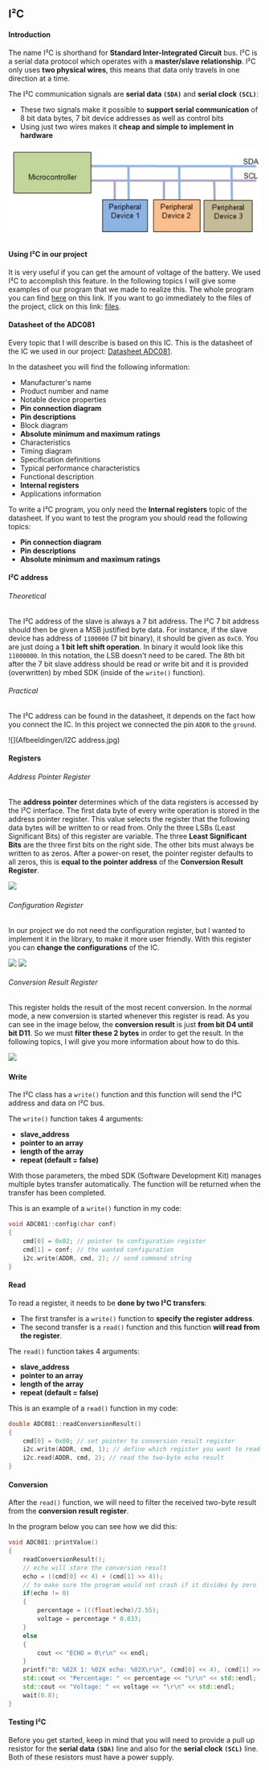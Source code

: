 ## I²C

#### Introduction

The name I²C is shorthand for **Standard Inter-Integrated Circuit** bus. I²C is a serial data protocol which operates with a **master/slave relationship**. I²C only uses **two physical wires**, this means that data only travels in one direction at a time.

The I²C communication signals are **serial data `(SDA)`** and **serial clock `(SCL)`**:
* These two signals make it possible to **support serial communication** of 8 bit data bytes, 7 bit device addresses as well as control bits
* Using just two wires makes it **cheap and simple to implement in hardware**

![](/assets/I2C.JPG)

#### Using I²C in our project

It is very useful if you can get the amount of voltage of the battery. We used I²C to accomplish this feature. In the following topics I will give some examples of our program that we made to realize this. The whole program you can find [here](http://git.labict.be/alexvancoillie/City_Game_I2C) on this link. If you want to go immediately to the files of the project, click on this link: [files](http://git.labict.be/alexvancoillie/City_Game_I2C/tree/master).

#### Datasheet of the ADC081

Every topic that I will describe is based on this IC.
This is the datasheet of the IC we used in our project:
[Datasheet ADC081](http://www.ti.com/lit/ds/symlink/adc081c027.pdf).

In the datasheet you will find the following information:
* Manufacturer's name
* Product number and name
* Notable device properties
* **Pin connection diagram**
* **Pin descriptions**
* Block diagram
* **Absolute minimum and maximum ratings**
* Characteristics
* Timing diagram
* Specification definitions
* Typical performance characteristics
* Functional description
* **Internal registers**
* Applications information

To write a I²C program, you only need the **Internal registers** topic of the datasheet. If you want to test the program you should read the following topics:
* **Pin connection diagram**
* **Pin descriptions**
* **Absolute minimum and maximum ratings**

#### I²C address

###### Theoretical

The I²C address of the slave is always a 7 bit address. The I²C 7 bit address should then be given a MSB justified byte data. For instance, if the slave device has address of `1100000` (7 bit binary), it should be given as `0xC0`. You are just doing a **1 bit left shift operation**. In binary it would look like this `11000000`. In this notation, the LSB doesn't need to be cared. The 8th bit after the 7 bit slave address should be read or write bit and it is provided (overwritten) by mbed SDK (inside of the `write()` function).

###### Practical

The I²C address can be found in the datasheet, it depends on the fact how you connect the IC. In this project we connected the pin `ADDR` to the `ground`.

![](Afbeeldingen/I2C address.jpg)

#### Registers

###### Address Pointer Register

The **address pointer** determines which of the data registers is accessed by the I²C interface. The first data byte of every write operation is stored in the address pointer register. This value selects the register that the following data bytes will be written to or read from. Only the three LSBs (Least Significant Bits) of this register are variable. The three **Least Significant Bits** are the three first bits on the right side. The other bits must always be written to as zeros. After a power-on reset, the pointer register defaults to all zeros, this is **equal to the pointer address** of the **Conversion Result Register**.

![](Afbeeldingen/address_pointer_register.jpg)

###### Configuration Register

In our project we do not need the configuration register, but I wanted to implement it in the library, to make it more user friendly. With this register you can **change the configurations** of the IC.

![](Afbeeldingen/configuration_register_1.jpg)
![](Afbeeldingen/configuration_register_2.jpg)

###### Conversion Result Register

This register holds the result of the most recent conversion. In the normal mode, a new conversion is started whenever this register is read. As you can see in the image below, the **conversion result** is just **from bit D4 until bit D11**. So we must **filter these 2 bytes** in order to get the result. In the following topics, I will give you more information about how to do this.

![](Afbeeldingen/conversion_result_register.jpg)

#### Write

The I²C class has a `write()` function and this function will send the I²C address and data on I²C bus.

The `write()` function takes 4 arguments:
* **slave_address**
* **pointer to an array**
* **length of the array**
* **repeat (default = false)**

With those parameters, the mbed SDK (Software Development Kit) manages multiple bytes transfer automatically. The function will be returned when the transfer has been completed.

This is an example of a `write()` function in my code:

```cpp
void ADC081::config(char conf)
{
    cmd[0] = 0x02; // pointer to configuration register
    cmd[1] = conf; // the wanted configuration
    i2c.write(ADDR, cmd, 2); // send command string
}
```

#### Read

To read a register, it needs to be **done by two I²C transfers**:
* The first transfer is a `write()` function to **specify the register address**.
* The second transfer is a `read()` function and this function **will read from the register**.

The `read()` function takes 4 arguments:
* **slave_address**
* **pointer to an array**
* **length of the array**
* **repeat (default = false)**

This is an example of a `read()` function in my code:

```cpp
double ADC081::readConversionResult()
{
    cmd[0] = 0x00; // set pointer to conversion result register
    i2c.write(ADDR, cmd, 1); // define which register you want to read
    i2c.read(ADDR, cmd, 2); // read the two-byte echo result
}
```

#### Conversion

After the `read()` function, we will need to filter the received two-byte result from the **conversion result register**.

In the program below you can see how we did this:

```cpp
void ADC081::printValue()
{
    readConversionResult();
    // echo will store the conversion result
    echo = ((cmd[0] << 4) + (cmd[1] >> 4));
    // to make sure the program would not crash if it divides by zero
    if(echo != 0)
    {
        percentage = (((float)echo)/2.55);
        voltage = percentage * 0.033;
    }
    else
    {
        cout << "ECHO = 0\r\n" << endl;
    }
    printf("0: %02X 1: %02X echo: %02X\r\n", (cmd[0] << 4), (cmd[1] >> 4), ((cmd[0] << 4) + (cmd[1] >> 4)));
    std::cout << "Percentage: " << percentage << "\r\n" << std::endl;
    std::cout << "Voltage: " << voltage << "\r\n" << std::endl;
    wait(0.8);
}
```

#### Testing I²C

Before you get started, keep in mind that you will need to provide a pull up resistor for the **serial data `(SDA)`** line and also for the **serial clock `(SCL)`** line. Both of these resistors must have a power supply.